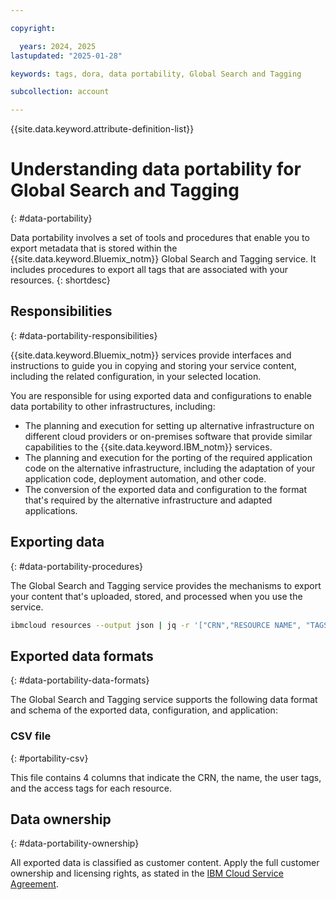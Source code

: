 ```yaml
---

copyright:

  years: 2024, 2025
lastupdated: "2025-01-28"

keywords: tags, dora, data portability, Global Search and Tagging

subcollection: account

---
```


{{site.data.keyword.attribute-definition-list}}

# Understanding data portability for Global Search and Tagging
{: #data-portability}

Data portability involves a set of tools and procedures that enable you to export metadata that is stored within the {{site.data.keyword.Bluemix_notm}} Global Search and Tagging service. It includes procedures to export all tags that are associated with your resources.
{: shortdesc}

## Responsibilities
{: #data-portability-responsibilities}

{{site.data.keyword.Bluemix_notm}} services provide interfaces and instructions to guide you in copying and storing your service content, including the related configuration, in your selected location.

You are responsible for using exported data and configurations to enable data portability to other infrastructures, including:

- The planning and execution for setting up alternative infrastructure on different cloud providers or on-premises software that provide similar capabilities to the {{site.data.keyword.IBM_notm}} services.
- The planning and execution for the porting of the required application code on the alternative infrastructure, including the adaptation of your application code, deployment automation, and other code.
- The conversion of the exported data and configuration to the format that's required by the alternative infrastructure and adapted applications.


## Exporting data
{: #data-portability-procedures}

The Global Search and Tagging service provides the mechanisms to export your content that's uploaded, stored, and processed when you use the service.

```sh
ibmcloud resources --output json | jq -r '["CRN","RESOURCE NAME", "TAGS", "ACCESS TAGS"], ["---","-------------","---","-----------"], (.items[] | [.crn, .name, (.tags | join(",")), (.access_tags | join(","))]) | @csv' > report.csv
```

## Exported data formats
{: #data-portability-data-formats}

The Global Search and Tagging service supports the following data format and schema of the exported data, configuration, and application:

### CSV file
{: #portability-csv}

This file contains 4 columns that indicate the CRN, the name, the user tags, and the access tags for each resource.

## Data ownership
{: #data-portability-ownership}

All exported data is classified as customer content. Apply the full customer ownership and licensing rights, as stated in the [IBM Cloud Service Agreement](https://www.ibm.com/support/customer/csol/terms/?id=Z126-6304_WS).
